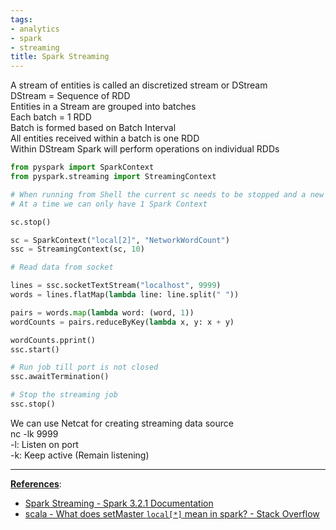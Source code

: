 ```yaml
---
tags:
- analytics
- spark
- streaming
title: Spark Streaming
---
```


A stream of entities is called an discretized stream or DStream  
DStream = Sequence of RDD  
Entities in a Stream are grouped into batches  
Each batch = 1 RDD  
Batch is formed based on Batch Interval  
All entities received within a batch is one RDD  
Within DStream Spark will perform operations on individual RDDs

````python
from pyspark import SparkContext
from pyspark.streaming import StreamingContext

# When running from Shell the current sc needs to be stopped and a new one has to be created
# At a time we can only have 1 Spark Context

sc.stop()

sc = SparkContext("local[2]", "NetworkWordCount")
ssc = StreamingContext(sc, 10)

# Read data from socket

lines = ssc.socketTextStream("localhost", 9999)
words = lines.flatMap(lambda line: line.split(" "))

pairs = words.map(lambda word: (word, 1))
wordCounts = pairs.reduceByKey(lambda x, y: x + y)

wordCounts.pprint()
ssc.start()

# Run job till port is not closed
ssc.awaitTermination()

# Stop the streaming job
ssc.stop()
````

We can use Netcat for creating streaming data source  
nc -lk 9999  
-l: Listen on port  
-k: Keep active (Remain listening)

---

**<u>References</u>**:

* [Spark Streaming - Spark 3.2.1 Documentation](https://spark.apache.org/docs/latest/streaming-programming-guide.html)
* [scala - What does setMaster `local[*]` mean in spark? - Stack Overflow](https://stackoverflow.com/questions/32356143/what-does-setmaster-local-mean-in-spark)